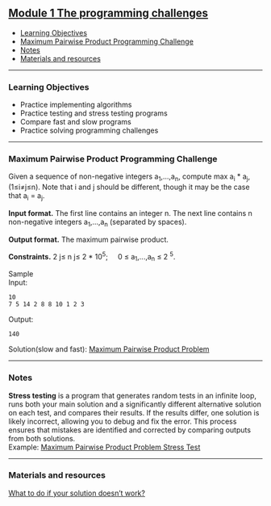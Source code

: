 ## [Module 1 The programming challenges](https://www.coursera.org/learn/algorithmic-toolbox/home/module/1)


- [Learning Objectives](#learning-objectives)
- [Maximum Pairwise Product Programming Challenge](#maximum-pairwise-product-programming-challenge)
- [Notes](#notes)
- [Materials and resources](#materials-and-resources)
---


### Learning Objectives
- Practice implementing algorithms
- Practice testing and stress testing programs
- Compare fast and slow programs
- Practice solving programming challenges

---

### Maximum Pairwise Product Programming Challenge
Given a sequence of non-negative integers a<sub>1</sub>,...,a<sub>n</sub>, compute
max a<sub>i</sub> * a<sub>j</sub>, (1&le;i&ne;j&le;n).
Note that i and j should be different, though it may be the case that a<sub>i</sub> = a<sub>j</sub>.

**Input format.** The first line contains an integer n. The next line contains
n non-negative integers a<sub>1</sub>,...,a<sub>n</sub> (separated by spaces).

**Output format.** The maximum pairwise product.

**Constraints.** 2 j&le; n j&le; 2 * 10<sup>5</sup>; &nbsp; &nbsp; 0 &le; a<sub>1</sub>,...,a<sub>n</sub> &le; 2 <sup>
5</sup>.

Sample
<br> Input:

```shell
10
7 5 14 2 8 8 10 1 2 3
```

Output:

```shell
140
```
Solution(slow and fast):
[Maximum Pairwise Product Problem](MaxPairwiseProduct.java)

---

### Notes

**Stress testing** is a program that generates random tests in an infinite loop, runs both your main solution
and a significantly different alternative solution on each test, and compares their results.
If the results differ, one solution is likely incorrect, allowing you to debug and fix the error.
This process ensures that mistakes are identified and corrected by comparing outputs from both solutions.
<br/>Example: [Maximum Pairwise Product Problem Stress Test](MaxPairwiseProductStressTest.java)

---

### Materials and resources

[What to do if your solution doesn’t work?](../../../assets/testing_guide.pdf)